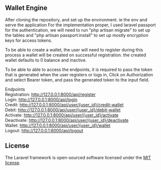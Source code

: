 ## Wallet Engine
After cloning the repository, and set up the environment. ie the env and serve the application
For the implementation proper, I used laravel passport for the authentication,
we will need to run "php artisan migrate" to set up the tables and "php artisan passport:install"
to set up mostly encryption keys for access tokens.

To be able to create a wallet,  the user will need to register during this process a wallet will be created on successful registration. the created wallet defaults to 0 balance and inactive.

To be able to able to access the endpoints, it is required to pass the token that is generated when the user registers or logs in, Click on Authorization and select Bearer token, and pass the generated token to the input field.

Endpoints<br>
Registration: http://127.0.0.1:8000/api/register <br>
Login: http://127.0.0.1:8000/api/login<br>
Credit: http://127.0.0.1:8000/api/user/{user_id}/credit-wallet <br>
Debit: http://127.0.0.1:8000/api/user/{user_id}/debit-wallet <br>
Activate: http://127.0.0.1:8000/api/user/{user_id}/activate<br>
Deactivate: http://127.0.0.1:8000/api/user/{user_id}/deactivate <br>
Wallet:  http://127.0.0.1:8000/api/user/{user_id}/wallet <br>
Logout: http://127.0.0.1:8000/api/logout <br>


## License

The Laravel framework is open-sourced software licensed under the [MIT license](https://opensource.org/licenses/MIT).
